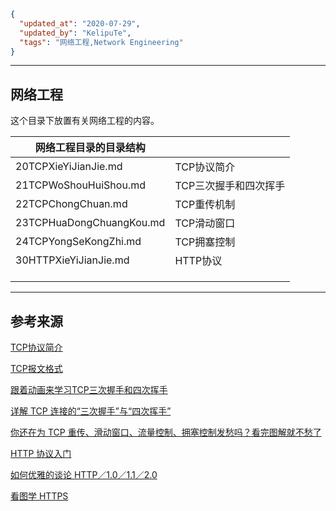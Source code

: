 ```json
{
  "updated_at": "2020-07-29",
  "updated_by": "KelipuTe",
  "tags": "网络工程,Network Engineering"
}
```

---

## 网络工程

这个目录下放置有关网络工程的内容。

| 网络工程目录的目录结构   |                       |
| ------------------------ | --------------------- |
| 20TCPXieYiJianJie.md     | TCP协议简介           |
| 21TCPWoShouHuiShou.md    | TCP三次握手和四次挥手 |
| 22TCPChongChuan.md       | TCP重传机制           |
| 23TCPHuaDongChuangKou.md | TCP滑动窗口           |
| 24TCPYongSeKongZhi.md    | TCP拥塞控制           |
| 30HTTPXieYiJianJie.md    | HTTP协议              |
|                          |                       |
|                          |                       |
|                          |                       |

---

## 参考来源

[TCP协议简介](http://www.ruanyifeng.com/blog/2017/06/tcp-protocol.html)

[TCP报文格式](https://www.cnblogs.com/shineyoung/p/10656914.html)

[跟着动画来学习TCP三次握手和四次挥手](https://juejin.im/post/5b29d2c4e51d4558b80b1d8c)

[详解 TCP 连接的“三次握手”与“四次挥手”](https://baijiahao.baidu.com/s?id=1654225744653405133&wfr=spider&for=pc)

[你还在为 TCP 重传、滑动窗口、流量控制、拥塞控制发愁吗？看完图解就不愁了](https://www.cnblogs.com/xiaolincoding/p/12732052.html)

[HTTP 协议入门](http://www.ruanyifeng.com/blog/2016/08/http.html)

[如何优雅的谈论 HTTP／1.0／1.1／2.0](https://www.jianshu.com/p/52d86558ca57)

[看图学 HTTPS](https://blog.liuxuan.site/2018/05/21/learn_https_through_photos/)